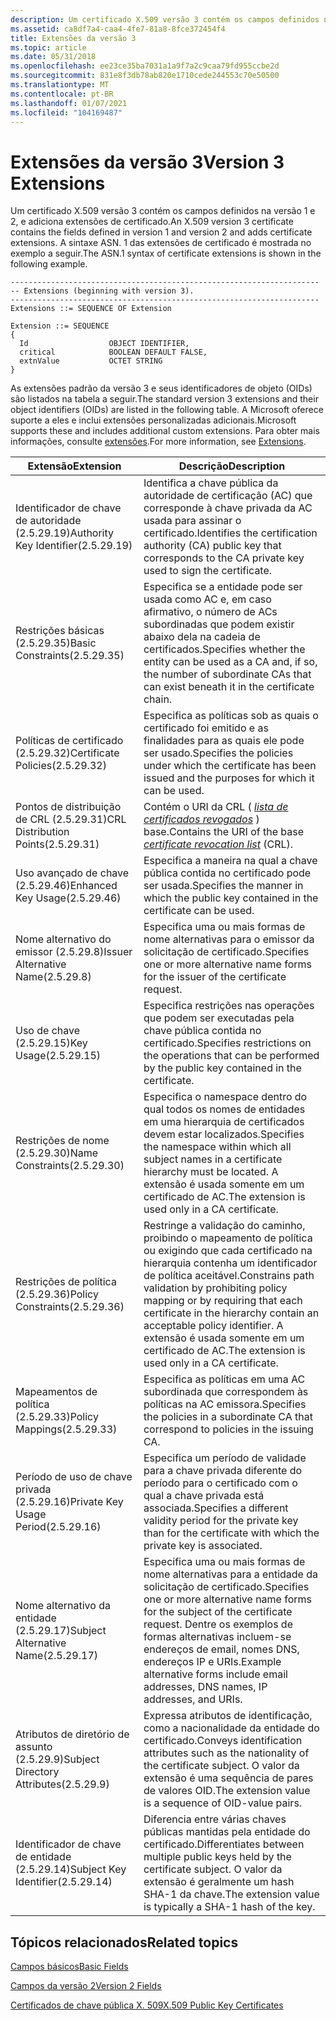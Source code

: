 ```yaml
---
description: Um certificado X.509 versão 3 contém os campos definidos na versão 1 e 2, e adiciona extensões de certificado. A sintaxe ASN. 1 das extensões de certificado é mostrada no exemplo a seguir.
ms.assetid: ca8df7a4-caa4-4fe7-81a8-8fce372454f4
title: Extensões da versão 3
ms.topic: article
ms.date: 05/31/2018
ms.openlocfilehash: ee23ce35ba7031a1a9f7a2c9caa79fd955ccbe2d
ms.sourcegitcommit: 831e8f3db78ab820e1710cede244553c70e50500
ms.translationtype: MT
ms.contentlocale: pt-BR
ms.lasthandoff: 01/07/2021
ms.locfileid: "104169487"
---
```

# <a name="version-3-extensions"></a><span data-ttu-id="abb86-104">Extensões da versão 3</span><span class="sxs-lookup"><span data-stu-id="abb86-104">Version 3 Extensions</span></span>

<span data-ttu-id="abb86-105">Um certificado X.509 versão 3 contém os campos definidos na versão 1 e 2, e adiciona extensões de certificado.</span><span class="sxs-lookup"><span data-stu-id="abb86-105">An X.509 version 3 certificate contains the fields defined in version 1 and version 2 and adds certificate extensions.</span></span> <span data-ttu-id="abb86-106">A sintaxe ASN. 1 das extensões de certificado é mostrada no exemplo a seguir.</span><span class="sxs-lookup"><span data-stu-id="abb86-106">The ASN.1 syntax of certificate extensions is shown in the following example.</span></span>

``` syntax
---------------------------------------------------------------------
-- Extensions (beginning with version 3).
---------------------------------------------------------------------
Extensions ::= SEQUENCE OF Extension

Extension ::= SEQUENCE 
{
  Id                  OBJECT IDENTIFIER,
  critical            BOOLEAN DEFAULT FALSE,
  extnValue           OCTET STRING
}
```

<span data-ttu-id="abb86-107">As extensões padrão da versão 3 e seus identificadores de objeto (OIDs) são listados na tabela a seguir.</span><span class="sxs-lookup"><span data-stu-id="abb86-107">The standard version 3 extensions and their object identifiers (OIDs) are listed in the following table.</span></span> <span data-ttu-id="abb86-108">A Microsoft oferece suporte a eles e inclui extensões personalizadas adicionais.</span><span class="sxs-lookup"><span data-stu-id="abb86-108">Microsoft supports these and includes additional custom extensions.</span></span> <span data-ttu-id="abb86-109">Para obter mais informações, consulte [extensões](extensions.md).</span><span class="sxs-lookup"><span data-stu-id="abb86-109">For more information, see [Extensions](extensions.md).</span></span>

| <span data-ttu-id="abb86-110">Extensão</span><span class="sxs-lookup"><span data-stu-id="abb86-110">Extension</span></span>                                         | <span data-ttu-id="abb86-111">Descrição</span><span class="sxs-lookup"><span data-stu-id="abb86-111">Description</span></span>                                                                                                                                                                                              |
|---------------------------------------------------|----------------------------------------------------------------------------------------------------------------------------------------------------------------------------------------------------------|
| <span data-ttu-id="abb86-112">Identificador de chave de autoridade (2.5.29.19)</span><span class="sxs-lookup"><span data-stu-id="abb86-112">Authority Key Identifier(2.5.29.19)</span></span><br/>    | <span data-ttu-id="abb86-113">Identifica a chave pública da autoridade de certificação (AC) que corresponde à chave privada da AC usada para assinar o certificado.</span><span class="sxs-lookup"><span data-stu-id="abb86-113">Identifies the certification authority (CA) public key that corresponds to the CA private key used to sign the certificate.</span></span>                                                                              |
| <span data-ttu-id="abb86-114">Restrições básicas (2.5.29.35)</span><span class="sxs-lookup"><span data-stu-id="abb86-114">Basic Constraints(2.5.29.35)</span></span><br/>           | <span data-ttu-id="abb86-115">Especifica se a entidade pode ser usada como AC e, em caso afirmativo, o número de ACs subordinadas que podem existir abaixo dela na cadeia de certificados.</span><span class="sxs-lookup"><span data-stu-id="abb86-115">Specifies whether the entity can be used as a CA and, if so, the number of subordinate CAs that can exist beneath it in the certificate chain.</span></span>                                                           |
| <span data-ttu-id="abb86-116">Políticas de certificado (2.5.29.32)</span><span class="sxs-lookup"><span data-stu-id="abb86-116">Certificate Policies(2.5.29.32)</span></span><br/>        | <span data-ttu-id="abb86-117">Especifica as políticas sob as quais o certificado foi emitido e as finalidades para as quais ele pode ser usado.</span><span class="sxs-lookup"><span data-stu-id="abb86-117">Specifies the policies under which the certificate has been issued and the purposes for which it can be used.</span></span>                                                                                            |
| <span data-ttu-id="abb86-118">Pontos de distribuição de CRL (2.5.29.31)</span><span class="sxs-lookup"><span data-stu-id="abb86-118">CRL Distribution Points(2.5.29.31)</span></span><br/>     | <span data-ttu-id="abb86-119">Contém o URI da CRL ( [*lista de certificados revogados*](/windows/desktop/SecGloss/c-gly) ) base.</span><span class="sxs-lookup"><span data-stu-id="abb86-119">Contains the URI of the base [*certificate revocation list*](/windows/desktop/SecGloss/c-gly) (CRL).</span></span>                                  |
| <span data-ttu-id="abb86-120">Uso avançado de chave (2.5.29.46)</span><span class="sxs-lookup"><span data-stu-id="abb86-120">Enhanced Key Usage(2.5.29.46)</span></span><br/>          | <span data-ttu-id="abb86-121">Especifica a maneira na qual a chave pública contida no certificado pode ser usada.</span><span class="sxs-lookup"><span data-stu-id="abb86-121">Specifies the manner in which the public key contained in the certificate can be used.</span></span>                                                                                                                   |
| <span data-ttu-id="abb86-122">Nome alternativo do emissor (2.5.29.8)</span><span class="sxs-lookup"><span data-stu-id="abb86-122">Issuer Alternative Name(2.5.29.8)</span></span><br/>      | <span data-ttu-id="abb86-123">Especifica uma ou mais formas de nome alternativas para o emissor da solicitação de certificado.</span><span class="sxs-lookup"><span data-stu-id="abb86-123">Specifies one or more alternative name forms for the issuer of the certificate request.</span></span>                                                                                                                  |
| <span data-ttu-id="abb86-124">Uso de chave (2.5.29.15)</span><span class="sxs-lookup"><span data-stu-id="abb86-124">Key Usage(2.5.29.15)</span></span><br/>                   | <span data-ttu-id="abb86-125">Especifica restrições nas operações que podem ser executadas pela chave pública contida no certificado.</span><span class="sxs-lookup"><span data-stu-id="abb86-125">Specifies restrictions on the operations that can be performed by the public key contained in the certificate.</span></span>                                                                                           |
| <span data-ttu-id="abb86-126">Restrições de nome (2.5.29.30)</span><span class="sxs-lookup"><span data-stu-id="abb86-126">Name Constraints(2.5.29.30)</span></span><br/>            | <span data-ttu-id="abb86-127">Especifica o namespace dentro do qual todos os nomes de entidades em uma hierarquia de certificados devem estar localizados.</span><span class="sxs-lookup"><span data-stu-id="abb86-127">Specifies the namespace within which all subject names in a certificate hierarchy must be located.</span></span> <span data-ttu-id="abb86-128">A extensão é usada somente em um certificado de AC.</span><span class="sxs-lookup"><span data-stu-id="abb86-128">The extension is used only in a CA certificate.</span></span>                                                       |
| <span data-ttu-id="abb86-129">Restrições de política (2.5.29.36)</span><span class="sxs-lookup"><span data-stu-id="abb86-129">Policy Constraints(2.5.29.36)</span></span><br/>          | <span data-ttu-id="abb86-130">Restringe a validação do caminho, proibindo o mapeamento de política ou exigindo que cada certificado na hierarquia contenha um identificador de política aceitável.</span><span class="sxs-lookup"><span data-stu-id="abb86-130">Constrains path validation by prohibiting policy mapping or by requiring that each certificate in the hierarchy contain an acceptable policy identifier.</span></span> <span data-ttu-id="abb86-131">A extensão é usada somente em um certificado de AC.</span><span class="sxs-lookup"><span data-stu-id="abb86-131">The extension is used only in a CA certificate.</span></span> |
| <span data-ttu-id="abb86-132">Mapeamentos de política (2.5.29.33)</span><span class="sxs-lookup"><span data-stu-id="abb86-132">Policy Mappings(2.5.29.33)</span></span><br/>             | <span data-ttu-id="abb86-133">Especifica as políticas em uma AC subordinada que correspondem às políticas na AC emissora.</span><span class="sxs-lookup"><span data-stu-id="abb86-133">Specifies the policies in a subordinate CA that correspond to policies in the issuing CA.</span></span>                                                                                                                |
| <span data-ttu-id="abb86-134">Período de uso de chave privada (2.5.29.16)</span><span class="sxs-lookup"><span data-stu-id="abb86-134">Private Key Usage Period(2.5.29.16)</span></span><br/>    | <span data-ttu-id="abb86-135">Especifica um período de validade para a chave privada diferente do período para o certificado com o qual a chave privada está associada.</span><span class="sxs-lookup"><span data-stu-id="abb86-135">Specifies a different validity period for the private key than for the certificate with which the private key is associated.</span></span>                                                                             |
| <span data-ttu-id="abb86-136">Nome alternativo da entidade (2.5.29.17)</span><span class="sxs-lookup"><span data-stu-id="abb86-136">Subject Alternative Name(2.5.29.17)</span></span><br/>    | <span data-ttu-id="abb86-137">Especifica uma ou mais formas de nome alternativas para a entidade da solicitação de certificado.</span><span class="sxs-lookup"><span data-stu-id="abb86-137">Specifies one or more alternative name forms for the subject of the certificate request.</span></span> <span data-ttu-id="abb86-138">Dentre os exemplos de formas alternativas incluem-se endereços de email, nomes DNS, endereços IP e URIs.</span><span class="sxs-lookup"><span data-stu-id="abb86-138">Example alternative forms include email addresses, DNS names, IP addresses, and URIs.</span></span>                           |
| <span data-ttu-id="abb86-139">Atributos de diretório de assunto (2.5.29.9)</span><span class="sxs-lookup"><span data-stu-id="abb86-139">Subject Directory Attributes(2.5.29.9)</span></span><br/> | <span data-ttu-id="abb86-140">Expressa atributos de identificação, como a nacionalidade da entidade do certificado.</span><span class="sxs-lookup"><span data-stu-id="abb86-140">Conveys identification attributes such as the nationality of the certificate subject.</span></span> <span data-ttu-id="abb86-141">O valor da extensão é uma sequência de pares de valores OID.</span><span class="sxs-lookup"><span data-stu-id="abb86-141">The extension value is a sequence of OID-value pairs.</span></span>                                                              |
| <span data-ttu-id="abb86-142">Identificador de chave de entidade (2.5.29.14)</span><span class="sxs-lookup"><span data-stu-id="abb86-142">Subject Key Identifier(2.5.29.14)</span></span><br/>      | <span data-ttu-id="abb86-143">Diferencia entre várias chaves públicas mantidas pela entidade do certificado.</span><span class="sxs-lookup"><span data-stu-id="abb86-143">Differentiates between multiple public keys held by the certificate subject.</span></span> <span data-ttu-id="abb86-144">O valor da extensão é geralmente um hash SHA-1 da chave.</span><span class="sxs-lookup"><span data-stu-id="abb86-144">The extension value is typically a SHA-1 hash of the key.</span></span>                                                                   |



 

## <a name="related-topics"></a><span data-ttu-id="abb86-145">Tópicos relacionados</span><span class="sxs-lookup"><span data-stu-id="abb86-145">Related topics</span></span>

<dl> <dt>

[<span data-ttu-id="abb86-146">Campos básicos</span><span class="sxs-lookup"><span data-stu-id="abb86-146">Basic Fields</span></span>](about-basic-fields.md)
</dt> <dt>

[<span data-ttu-id="abb86-147">Campos da versão 2</span><span class="sxs-lookup"><span data-stu-id="abb86-147">Version 2 Fields</span></span>](about-version-2-fields.md)
</dt> <dt>

[<span data-ttu-id="abb86-148">Certificados de chave pública X. 509</span><span class="sxs-lookup"><span data-stu-id="abb86-148">X.509 Public Key Certificates</span></span>](about-x-509-public-key-certificates.md)
</dt> </dl>

 

